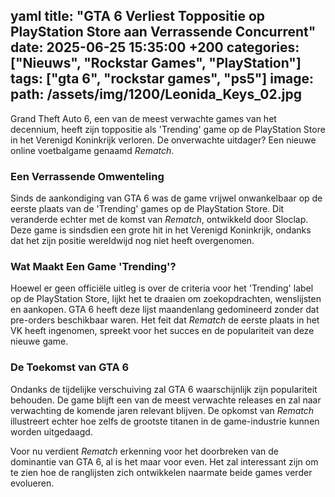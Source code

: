 yaml
title: "GTA 6 Verliest Toppositie op PlayStation Store aan Verrassende Concurrent"
date: 2025-06-25 15:35:00 +200
categories: ["Nieuws", "Rockstar Games", "PlayStation"]
tags: ["gta 6", "rockstar games", "ps5"]
image:
  path: /assets/img/1200/Leonida_Keys_02.jpg
---

Grand Theft Auto 6, een van de meest verwachte games van het decennium, heeft zijn toppositie als 'Trending' game op de PlayStation Store in het Verenigd Koninkrijk verloren. De onverwachte uitdager? Een nieuwe online voetbalgame genaamd *Rematch*.

### Een Verrassende Omwenteling

Sinds de aankondiging van GTA 6 was de game vrijwel onwankelbaar op de eerste plaats van de 'Trending' games op de PlayStation Store. Dit veranderde echter met de komst van *Rematch*, ontwikkeld door Sloclap. Deze game is sindsdien een grote hit in het Verenigd Koninkrijk, ondanks dat het zijn positie wereldwijd nog niet heeft overgenomen.

### Wat Maakt Een Game 'Trending'?

Hoewel er geen officiële uitleg is over de criteria voor het 'Trending' label op de PlayStation Store, lijkt het te draaien om zoekopdrachten, wenslijsten en aankopen. GTA 6 heeft deze lijst maandenlang gedomineerd zonder dat pre-orders beschikbaar waren. Het feit dat *Rematch* de eerste plaats in het VK heeft ingenomen, spreekt voor het succes en de populariteit van deze nieuwe game.

### De Toekomst van GTA 6

Ondanks de tijdelijke verschuiving zal GTA 6 waarschijnlijk zijn populariteit behouden. De game blijft een van de meest verwachte releases en zal naar verwachting de komende jaren relevant blijven. De opkomst van *Rematch* illustreert echter hoe zelfs de grootste titanen in de game-industrie kunnen worden uitgedaagd.

Voor nu verdient *Rematch* erkenning voor het doorbreken van de dominantie van GTA 6, al is het maar voor even. Het zal interessant zijn om te zien hoe de ranglijsten zich ontwikkelen naarmate beide games verder evolueren.